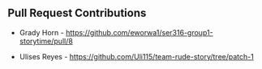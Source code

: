 ## Pull Request Contributions
- Grady Horn - https://github.com/eworwa1/ser316-group1-storytime/pull/8

- Ulises Reyes - https://github.com/Uli115/team-rude-story/tree/patch-1
